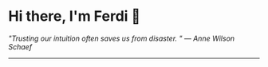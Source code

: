 <h1>Hi there, I'm Ferdi 👋</h1>

<p><em>
  "Trusting our intuition often saves us from disaster. " — Anne Wilson Schaef
</em></p>

---
